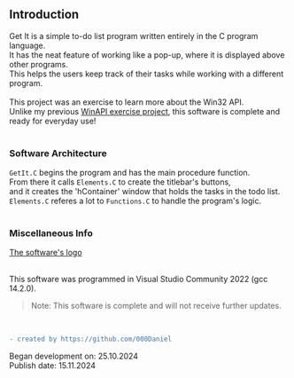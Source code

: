## Introduction
Get It is a simple to-do list program written entirely in the C program language. <br>
It has the neat feature of working like a pop-up, where it is displayed above other programs. <br>
This helps the users keep track of their tasks while working with a different program. <br>
<br>
This project was an exercise to learn more about the Win32 API. <br>
Unlike my previous [WinAPI exercise project](https://github.com/000Daniel/C-Projects/tree/main/WinAPI_exercise), this software is complete and ready for everyday use! <br>
<br>
### Software Architecture
`GetIt.C` begins the program and has the main procedure function. <br>
From there it calls `Elements.C` to create the titlebar's buttons, <br>
and it creates the 'hContainer' window that holds the tasks in the todo list. <br>
`Elements.C` referes a lot to `Functions.C` to handle the program's logic. <br>
<br>
### Miscellaneous Info
[The software's logo](https://icon-icons.com/icon/files-folders-text-lines-list-archive-document-doc-file/258923)
<br>
<br>

This software was programmed in Visual Studio Community 2022 (gcc 14.2.0).
>Note: This software is complete and will not receive further updates.
<br />

```diff
- created by https://github.com/000Daniel
```
Began development on: 25.10.2024 <br />
Publish date: 15.11.2024 <br />
